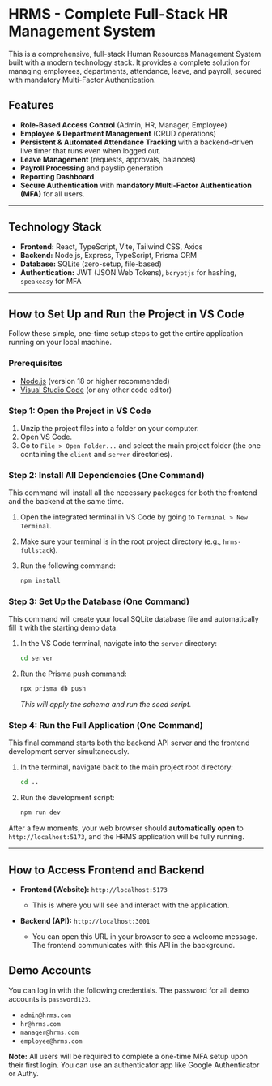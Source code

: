 # HRMS - Complete Full-Stack HR Management System

This is a comprehensive, full-stack Human Resources Management System built with a modern technology stack. It provides a complete solution for managing employees, departments, attendance, leave, and payroll, secured with mandatory Multi-Factor Authentication.

## Features

- **Role-Based Access Control** (Admin, HR, Manager, Employee)
- **Employee & Department Management** (CRUD operations)
- **Persistent & Automated Attendance Tracking** with a backend-driven live timer that runs even when logged out.
- **Leave Management** (requests, approvals, balances)
- **Payroll Processing** and payslip generation
- **Reporting Dashboard**
- **Secure Authentication** with **mandatory Multi-Factor Authentication (MFA)** for all users.

---

## Technology Stack

- **Frontend:** React, TypeScript, Vite, Tailwind CSS, Axios
- **Backend:** Node.js, Express, TypeScript, Prisma ORM
- **Database:** SQLite (zero-setup, file-based)
- **Authentication:** JWT (JSON Web Tokens), `bcryptjs` for hashing, `speakeasy` for MFA

---

## How to Set Up and Run the Project in VS Code

Follow these simple, one-time setup steps to get the entire application running on your local machine.

### Prerequisites

- [Node.js](https://nodejs.org/) (version 18 or higher recommended)
- [Visual Studio Code](https://code.visualstudio.com/) (or any other code editor)

### Step 1: Open the Project in VS Code

1.  Unzip the project files into a folder on your computer.
2.  Open VS Code.
3.  Go to `File > Open Folder...` and select the main project folder (the one containing the `client` and `server` directories).

### Step 2: Install All Dependencies (One Command)

This command will install all the necessary packages for both the frontend and the backend at the same time.

1.  Open the integrated terminal in VS Code by going to `Terminal > New Terminal`.
2.  Make sure your terminal is in the root project directory (e.g., `hrms-fullstack`).
3.  Run the following command:

    ```bash
    npm install
    ```

### Step 3: Set Up the Database (One Command)

This command will create your local SQLite database file and automatically fill it with the starting demo data.

1.  In the VS Code terminal, navigate into the `server` directory:

    ```bash
    cd server
    ```

2.  Run the Prisma push command:

    ```bash
    npx prisma db push
    ```
    *This will apply the schema and run the seed script.*

### Step 4: Run the Full Application (One Command)

This final command starts both the backend API server and the frontend development server simultaneously.

1.  In the terminal, navigate back to the main project root directory:

    ```bash
    cd ..
    ```

2.  Run the development script:

    ```bash
    npm run dev
    ```

After a few moments, your web browser should **automatically open** to `http://localhost:5173`, and the HRMS application will be fully running.

---

## How to Access Frontend and Backend

- **Frontend (Website):** `http://localhost:5173`
  - This is where you will see and interact with the application.

- **Backend (API):** `http://localhost:3001`
  - You can open this URL in your browser to see a welcome message. The frontend communicates with this API in the background.

## Demo Accounts

You can log in with the following credentials. The password for all demo accounts is `password123`.

- `admin@hrms.com`
- `hr@hrms.com`
- `manager@hrms.com`
- `employee@hrms.com`

**Note:** All users will be required to complete a one-time MFA setup upon their first login. You can use an authenticator app like Google Authenticator or Authy.
